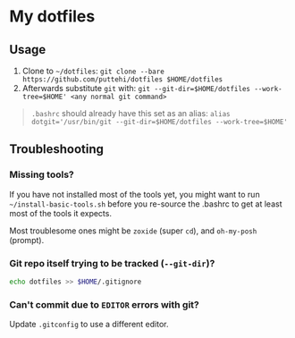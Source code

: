 # My dotfiles

## Usage

1. Clone to `~/dotfiles`: `git clone --bare https://github.com/puttehi/dotfiles $HOME/dotfiles`
2. Afterwards substitute `git` with: `git --git-dir=$HOME/dotfiles --work-tree=$HOME' <any normal git command>`

> `.bashrc` should already have this set as an alias: `alias dotgit='/usr/bin/git --git-dir=$HOME/dotfiles --work-tree=$HOME'`

## Troubleshooting

### Missing tools?

If you have not installed most of the tools yet, you might want to run `~/install-basic-tools.sh` before you re-source the .bashrc to get at least most of the tools it expects.

Most troublesome ones might be `zoxide` (super `cd`), and `oh-my-posh` (prompt).

### Git repo itself trying to be tracked (`--git-dir`)?

```sh
echo dotfiles >> $HOME/.gitignore
```

### Can't commit due to `EDITOR` errors with git?

Update `.gitconfig` to use a different editor.
